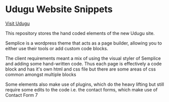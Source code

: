 # Udugu Website Snippets

[Visit Udugu](http://www.udugufs.com/)

This repository stores the hand coded elements of the new Udugu site.

Semplice is a wordpress theme that acts as a page builder, allowing you to either use their tools or add custom code blocks.

The client requirements meant a mix of using the visual styler of Semplice and adding some hand-written code. Thus each page is effectively a code block and has it's own html and css file but there are some areas of css common amongst multiple blocks

Some elements also make use of plugins, which do the heavy lifting but still require some edits to the code i.e. the contact forms, which make use of Contact Form 7
